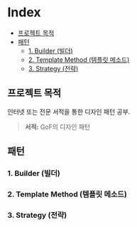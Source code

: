 # Index
* [프로젝트 목적](#purpose)
* [패턴](#patterns)
    * [1. Builder (빌더)](#patterns_builder)
    * [2. Template Method (템플릿 메소드)](#patterns_template_method)
    * [3. Strategy (전략)](#patterns_strategy)


## <a name="purpose"/>프로젝트 목적</a>
인터넷 또는 전문 서적을 통한 디자인 패턴 공부.
>**서적:** GoF의 디자인 패턴

## <a name="patterns"/>패턴</a>
### <a nanme="patterns_builder">1. Builder (빌더)</a>
### <a nanme="patterns_template_method">2. Template Method (템플릿 메소드)</a>
### <a nanme="patterns_strategy">3. Strategy (전략)</a>